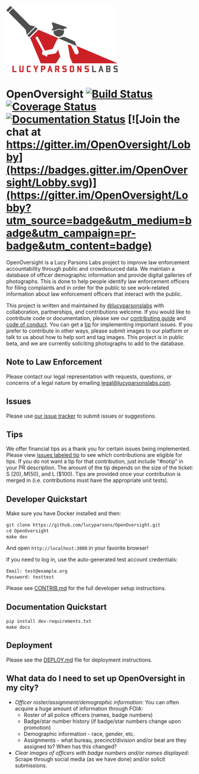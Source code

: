 ![](docs/img/lpl-logo.png)

# OpenOversight [![Build Status](https://travis-ci.org/lucyparsons/OpenOversight.svg?branch=develop)](https://travis-ci.org/lucyparsons/OpenOversight) [![Coverage Status](https://coveralls.io/repos/github/lucyparsons/OpenOversight/badge.svg?branch=develop)](https://coveralls.io/github/lucyparsons/OpenOversight?branch=develop) [![Documentation Status](https://readthedocs.org/projects/openoversight/badge/?version=latest)](https://openoversight.readthedocs.io/en/latest/?badge=latest) [![Join the chat at https://gitter.im/OpenOversight/Lobby](https://badges.gitter.im/OpenOversight/Lobby.svg)](https://gitter.im/OpenOversight/Lobby?utm_source=badge&utm_medium=badge&utm_campaign=pr-badge&utm_content=badge)

OpenOversight is a Lucy Parsons Labs project to improve law enforcement accountability through public and crowdsourced data. We maintain a database of officer demographic information and provide digital galleries of photographs. This is done to help people identify law enforcement officers for filing complaints and in order for the public to see work-related information about law enforcement officers that interact with the public.

This project is written and maintained by [@lucyparsonslabs](https://twitter.com/lucyparsonslabs) with collaboration, partnerships, and contributions welcome. If you would like to contribute code or documentation, please see our [contributing guide](/CONTRIB.md) and [code of conduct](/CODE_OF_CONDUCT.md). You can get a [tip](#tips) for implementing important issues. If you prefer to contribute in other ways, please submit images to our platform or talk to us about how to help sort and tag images. This project is in public beta, and we are currently soliciting photographs to add to the database.

## Note to Law Enforcement

Please contact our legal representation with requests, questions, or concerns of a legal nature by emailing [legal@lucyparsonslabs.com](mailto:legal@lucyparsonslabs.com).

## Issues

Please use [our issue tracker](https://github.com/lucyparsons/OpenOversight//issues/new) to submit issues or suggestions.

## Tips

We offer financial tips as a thank you for certain issues being implemented. Please view [issues labeled tip](
https://github.com/lucyparsons/OpenOversight/issues?q=is%3Aissue+is%3Aopen+label%3Atip) to see which contributions are eligible for tips. If you do not want a tip for that
contribution, just include "#notip" in your PR description. The amount of the tip depends on the size of the ticket: S ($20), M ($50), and L ($100). Tips are provided once your contribution is merged in (i.e. contributions must have the appropriate unit tests).

## Developer Quickstart

Make sure you have Docker installed and then:

```
git clone https://github.com/lucyparsons/OpenOversight.git
cd OpenOversight
make dev
```

And open `http://localhost:3000` in your favorite browser!

If you need to log in, use the auto-generated test account
credentials:

```
Email: test@example.org
Password: testtest
```

Please see [CONTRIB.md](/CONTRIB.md) for the full developer setup instructions.

## Documentation Quickstart

```
pip install dev-requirements.txt
make docs
```

## Deployment

Please see the [DEPLOY.md](/DEPLOY.md) file for deployment instructions.

## What data do I need to set up OpenOversight in my city?

* *Officer roster/assignment/demographic information*: You can often acquire a huge amount of information through FOIA:
  * Roster of all police officers (names, badge numbers)
  * Badge/star number history (if badge/star numbers change upon promotion)
  * Demographic information - race, gender, etc.
  * Assignments - what bureau, precinct/division and/or beat are they assigned to? When has this changed?
* *Clear images of officers with badge numbers and/or names displayed*: Scrape through social media (as we have done) and/or solicit submissions.
